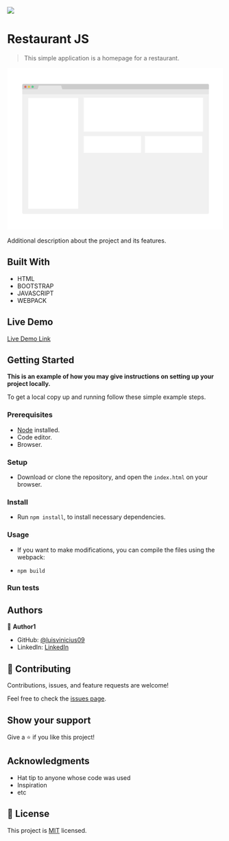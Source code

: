 ![](https://img.shields.io/badge/Microverse-blueviolet)

# Restaurant JS

> This simple application is a homepage for a restaurant.

![screenshot](./app_screenshot.png)

Additional description about the project and its features.

## Built With

- HTML
- BOOTSTRAP
- JAVASCRIPT
- WEBPACK

## Live Demo

[Live Demo Link]()


## Getting Started

**This is an example of how you may give instructions on setting up your project locally.**


To get a local copy up and running follow these simple example steps.

### Prerequisites

- [Node]() installed.
- Code editor.
- Browser.

### Setup

- Download or clone the repository, and open the `index.html` on your browser.

### Install

- Run `npm install`, to install necessary dependencies.

### Usage

- If you want to make modifications, you can compile the files using the webpack:

- `npm build`

### Run tests


## Authors

👤 **Author1**

- GitHub: [@luisvinicius09](https://github.com/luisvinicius09)
- LinkedIn: [LinkedIn](https://linkedin.com/in/linkedinhandle)

## 🤝 Contributing

Contributions, issues, and feature requests are welcome!

Feel free to check the [issues page]().

## Show your support

Give a ⭐️ if you like this project!

## Acknowledgments

- Hat tip to anyone whose code was used
- Inspiration
- etc

## 📝 License

This project is [MIT](./MIT.md) licensed.
